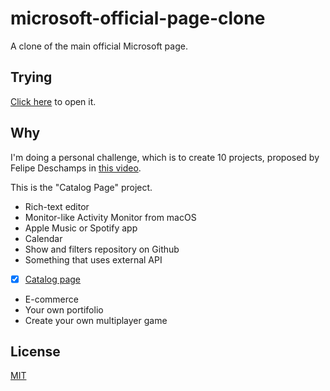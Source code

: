 # microsoft-official-page-clone
A clone of the main official Microsoft page.

## Trying
[Click here](https://gustavonovaes.github.io/microsoft-official-page-clone/) to open it.


## Why
I'm doing a personal challenge, which is to create 10 projects, proposed by Felipe Deschamps in [this video](https://www.youtube.com/watch?v=fYR9L2ZmodM).

This is the "Catalog Page" project.

- Rich-text editor
- Monitor-like Activity Monitor from macOS
- Apple Music or Spotify app
- Calendar
- Show and filters repository on Github
- Something that uses external API
- [x] [Catalog page](https://github.com/gustavonovaes/microsoft-official-page-clone)
- E-commerce
- Your own portifolio
- Create your own multiplayer game



## License
[MIT](https://choosealicense.com/licenses/mit/)